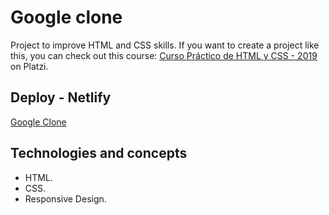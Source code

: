 # Google clone

Project to improve HTML and CSS skills. If you want to create a project like this, you can check out this course: [Curso Práctico de HTML y CSS - 2019](https://platzi.com/cursos/html-practico/) on Platzi.

## Deploy - Netlify

[Google Clone](https://practice-gog.netlify.app/)

## Technologies and concepts

- HTML.
- CSS.
- Responsive Design.
